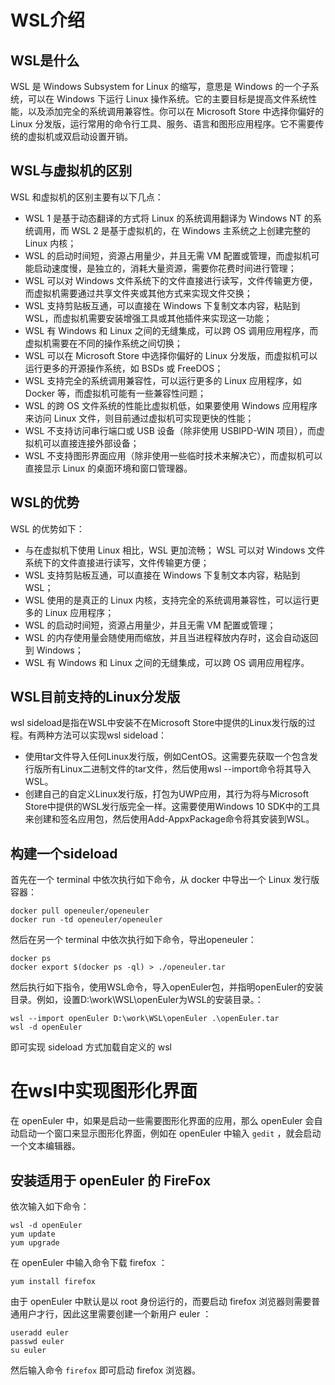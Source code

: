# WSL介绍

## WSL是什么

WSL 是 Windows Subsystem for Linux 的缩写，意思是 Windows 的一个子系统，可以在 Windows 下运行 Linux 操作系统。它的主要目标是提高文件系统性能，以及添加完全的系统调用兼容性。你可以在 Microsoft Store 中选择你偏好的 Linux 分发版，运行常用的命令行工具、服务、语言和图形应用程序。它不需要传统的虚拟机或双启动设置开销。

## WSL与虚拟机的区别

WSL 和虚拟机的区别主要有以下几点：

- WSL 1 是基于动态翻译的方式将 Linux 的系统调用翻译为 Windows NT 的系统调用，而 WSL 2 是基于虚拟机的，在 Windows 主系统之上创建完整的 Linux 内核；
- WSL 的启动时间短，资源占用量少，并且无需 VM 配置或管理，而虚拟机可能启动速度慢，是独立的，消耗大量资源，需要你花费时间进行管理；
- WSL 可以对 Windows 文件系统下的文件直接进行读写，文件传输更方便，而虚拟机需要通过共享文件夹或其他方式来实现文件交换；
- WSL 支持剪贴板互通，可以直接在 Windows 下复制文本内容，粘贴到 WSL，而虚拟机需要安装增强工具或其他插件来实现这一功能；
- WSL 有 Windows 和 Linux 之间的无缝集成，可以跨 OS 调用应用程序，而虚拟机需要在不同的操作系统之间切换；
- WSL 可以在 Microsoft Store 中选择你偏好的 Linux 分发版，而虚拟机可以运行更多的开源操作系统，如 BSDs 或 FreeDOS；
- WSL 支持完全的系统调用兼容性，可以运行更多的 Linux 应用程序，如 Docker 等，而虚拟机可能有一些兼容性问题；
- WSL 的跨 OS 文件系统的性能比虚拟机低，如果要使用 Windows 应用程序来访问 Linux 文件，则目前通过虚拟机可实现更快的性能；
- WSL 不支持访问串行端口或 USB 设备（除非使用 USBIPD-WIN 项目），而虚拟机可以直接连接外部设备；
- WSL 不支持图形界面应用（除非使用一些临时技术来解决它），而虚拟机可以直接显示 Linux 的桌面环境和窗口管理器。

## WSL的优势

WSL 的优势如下：

- 与在虚拟机下使用 Linux 相比，WSL 更加流畅；
WSL 可以对 Windows 文件系统下的文件直接进行读写，文件传输更方便；
- WSL 支持剪贴板互通，可以直接在 Windows 下复制文本内容，粘贴到 WSL；
- WSL 使用的是真正的 Linux 内核，支持完全的系统调用兼容性，可以运行更多的 Linux 应用程序；
- WSL 的启动时间短，资源占用量少，并且无需 VM 配置或管理；
- WSL 的内存使用量会随使用而缩放，并且当进程释放内存时，这会自动返回到 Windows；
- WSL 有 Windows 和 Linux 之间的无缝集成，可以跨 OS 调用应用程序。

## WSL目前支持的Linux分发版

wsl sideload是指在WSL中安装不在Microsoft Store中提供的Linux发行版的过程。有两种方法可以实现wsl sideload：

- 使用tar文件导入任何Linux发行版，例如CentOS。这需要先获取一个包含发行版所有Linux二进制文件的tar文件，然后使用wsl --import命令将其导入WSL。
- 创建自己的自定义Linux发行版，打包为UWP应用，其行为将与Microsoft Store中提供的WSL发行版完全一样。这需要使用Windows 10 SDK中的工具来创建和签名应用包，然后使用Add-AppxPackage命令将其安装到WSL。

## 构建一个sideload

首先在一个 terminal 中依次执行如下命令，从 docker 中导出一个 Linux 发行版容器：

```
docker pull openeuler/openeuler
docker run -td openeuler/openeuler
```

然后在另一个 terminal 中依次执行如下命令，导出openeuler：

```
docker ps
docker export $(docker ps -ql) > ./openeuler.tar
```

然后执行如下指令，使用WSL命令，导入openEuler包，并指明openEuler的安装目录。例如，设置D:\work\WSL\openEuler为WSL的安装目录。：

```
wsl --import openEuler D:\work\WSL\openEuler .\openEuler.tar
wsl -d openEuler
```

即可实现 sideload 方式加载自定义的 wsl

# 在wsl中实现图形化界面

在 openEuler 中，如果是启动一些需要图形化界面的应用，那么 openEuler 会自动启动一个窗口来显示图形化界面，例如在 openEuler 中输入 `gedit` ，就会启动一个文本编辑器。

## 安装适用于 openEuler 的 FireFox

依次输入如下命令：

```
wsl -d openEuler
yum update
yum upgrade
```

在 openEuler 中输入命令下载 firefox ：

```
yum install firefox
```

由于 openEuler 中默认是以 root 身份运行的，而要启动 firefox 浏览器则需要普通用户才行，因此这里需要创建一个新用户 euler ：

```
useradd euler
passwd euler
su euler
```

然后输入命令 `firefox` 即可启动 firefox 浏览器。
